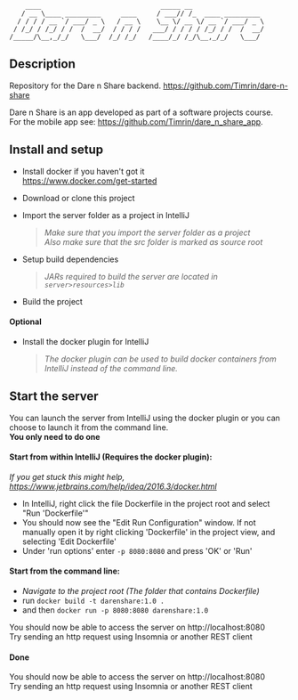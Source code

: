         ____                              _____ __
       / __ \____ _________     ____     / ___// /_  ____ _________  
      / / / / __ `/ ___/ _ \   / __ \    \__ \/ __ \/ __ `/ ___/ _ \  
     / /_/ / /_/ / /  /  __/  / / / /   ___/ / / / / /_/ / /  /  __/
    /_____/\__,_/_/   \___/  /_/ /_/   /____/_/ /_/\__,_/_/   \___/ 

## Description
Repository for the Dare n Share backend.  https://github.com/Timrin/dare-n-share

Dare n Share is an app developed as part of a software projects course.  
For the mobile app see: https://github.com/Timrin/dare_n_share_app. 


## Install and setup
* Install docker if you haven't got it  
https://www.docker.com/get-started

* Download or clone this project  
* Import the server folder as a project in IntelliJ  
  >_Make sure that you import the server folder as a project_  
  >_Also make sure that the src folder is marked as source root_  
* Setup build dependencies  
  >_JARs required to build the server are located in `server>resources>lib`_  
* Build the project  

#### Optional
* Install the docker plugin for IntelliJ  
  >_The docker plugin can be used to build docker containers from IntelliJ instead of the command line._

## Start the server
You can launch the server from IntelliJ using the docker plugin or you can choose to launch it from the command line.  
**You only need to do one**

#### Start from within IntelliJ (Requires the docker plugin):
_If you get stuck this might help, https://www.jetbrains.com/help/idea/2016.3/docker.html_
  * In IntelliJ, right click the file Dockerfile in the project root and select "Run 'Dockerfile'"
  * You should now see the "Edit Run Configuration" window. If not manually open it by right clicking 'Dockerfile' in the project view, and selecting 'Edit Dockerfile'
  * Under 'run options' enter `-p 8080:8080` and press 'OK' or 'Run'
  
#### Start from the command line:  
  * _Navigate to the project root (The folder that contains Dockerfile)_  
  * run `docker build -t darenshare:1.0 .`  
  * and then `docker run -p 8080:8080 darenshare:1.0` 
  
You should now be able to access the server on http://localhost:8080  
Try sending an http request using Insomnia or another REST client
  
#### Done
You should now be able to access the server on http://localhost:8080  
Try sending an http request using Insomnia or another REST client
